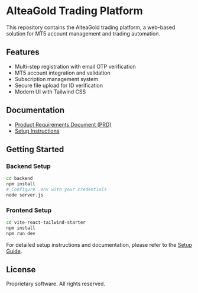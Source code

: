 # AlteaGold Trading Platform

This repository contains the AlteaGold trading platform, a web-based solution for MT5 account management and trading automation.

## Features

- Multi-step registration with email OTP verification
- MT5 account integration and validation
- Subscription management system
- Secure file upload for ID verification
- Modern UI with Tailwind CSS

## Documentation

- [Product Requirements Document (PRD)](PRD.md)
- [Setup Instructions](README-setup.md)

## Getting Started

### Backend Setup

```bash
cd backend
npm install
# Configure .env with your credentials
node server.js
```

### Frontend Setup

```bash
cd vite-react-tailwind-starter
npm install
npm run dev
```

For detailed setup instructions and documentation, please refer to the [Setup Guide](README-setup.md).

## License

Proprietary software. All rights reserved.
